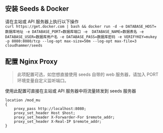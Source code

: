 ## 安装 Seeds & Docker
请在主站或 API 服务器上执行以下操作  
`curl https://get.docker.com | bash && docker run -d -e DATABASE_HOST=数据库地址 -e DATABASE_PORT=数据库端口 -e  DATABASE_NAME=数据表名 -e DATABASE_USER=数据库用户名 -e DATABASE_PASS=数据库密码 -e VERIFYKEY=mukey -p 8080:8080/tcp --log-opt max-size=50m --log-opt max-file=3 cloudhammer/seeds`

## 配置 Nginx Proxy
>此项配置可选，如您想直接使用 seeds 自带的 web 服务器，请加入 PORT 环境变量自定义监听端口。  

使用此配置可直接在主站或 API 服务器中将流量转发到 seeds 服务器  

~~~
location /mod_mu  
{  
    proxy_pass http://localhost:8080;  
    proxy_set_header Host $host;  
    proxy_set_header X-Forwarder-For $remote_addr;  
    proxy_set_header X-Real-IP $remote_addr;  
}
~~~